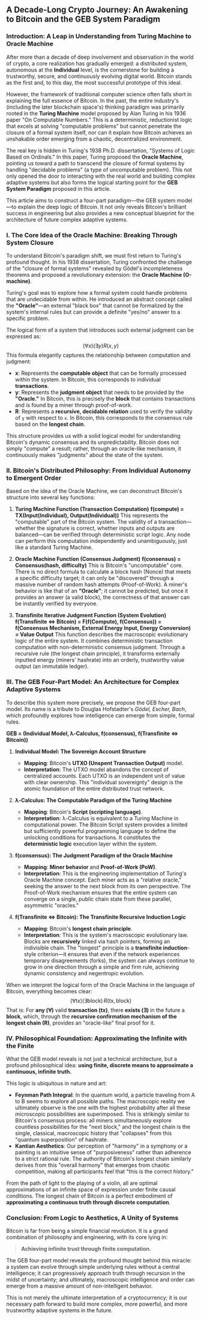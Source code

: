 ## A Decade-Long Crypto Journey: An Awakening to Bitcoin and the GEB System Paradigm

### Introduction: A Leap in Understanding from Turing Machine to Oracle Machine

After more than a decade of deep involvement and observation in the world of crypto, a core realization has gradually emerged: a distributed system, autonomous at the **Individual** level, is the cornerstone for building a trustworthy, secure, and continuously evolving digital world. Bitcoin stands as the first and, to this day, the most successful prototype of this ideal.

However, the framework of traditional computer science often falls short in explaining the full essence of Bitcoin. In the past, the entire industry's (including the later blockchain space's) thinking paradigm was primarily rooted in the **Turing Machine** model proposed by Alan Turing in his 1936 paper "On Computable Numbers." This is a deterministic, reductionist logic that excels at solving "computable problems" but cannot penetrate the closure of a formal system itself, nor can it explain how Bitcoin achieves an unshakable order emerging from a chaotic, decentralized environment.

The real key is hidden in Turing's 1938 Ph.D. dissertation, "Systems of Logic Based on Ordinals." In this paper, Turing proposed the **Oracle Machine**, pointing us toward a path to transcend the closure of formal systems by handling "decidable problems" (a type of uncomputable problem). This not only opened the door to interacting with the real world and building complex adaptive systems but also forms the logical starting point for the **GEB System Paradigm** proposed in this article.

This article aims to construct a four-part paradigm—the GEB system model—to explain the deep logic of Bitcoin. It not only reveals Bitcoin's brilliant success in engineering but also provides a new conceptual blueprint for the architecture of future complex adaptive systems.

### I. The Core Idea of the Oracle Machine: Breaking Through System Closure

To understand Bitcoin's paradigm shift, we must first return to Turing's profound thought. In his 1938 dissertation, Turing confronted the challenge of the "closure of formal systems" revealed by Gödel's incompleteness theorems and proposed a revolutionary extension: the **Oracle Machine (O-machine)**.

Turing's goal was to explore how a formal system could handle problems that are undecidable from within. He introduced an abstract concept called the **"Oracle"**—an external "black box" that cannot be formalized by the system's internal rules but can provide a definite "yes/no" answer to a specific problem.

The logical form of a system that introduces such external judgment can be expressed as:
$$(\forall x)(\exists y) R(x,y)$$
This formula elegantly captures the relationship between computation and judgment:

* **x**: Represents the **computable object** that can be formally processed within the system. In Bitcoin, this corresponds to individual **transactions**.
* **y**: Represents the **judgment object** that needs to be provided by the **"Oracle."** In Bitcoin, this is precisely the **block** that contains transactions and is found by a miner through proof-of-work.
* **R**: Represents a **recursive, decidable relation** used to verify the validity of `y` with respect to `x`. In Bitcoin, this corresponds to the consensus rule based on the **longest chain**.

This structure provides us with a solid logical model for understanding Bitcoin's dynamic consensus and its unpredictability. Bitcoin does not simply "compute" a result; rather, through an oracle-like mechanism, it continuously makes "judgments" about the state of the system.

### II. Bitcoin's Distributed Philosophy: From Individual Autonomy to Emergent Order

Based on the idea of the Oracle Machine, we can deconstruct Bitcoin's structure into several key functions:

1.  **Turing Machine Function (Transaction Computation)**
    **f(compute) = TX(Input(Individual), Output(Individual))**
    This represents the "computable" part of the Bitcoin system. The validity of a transaction—whether the signature is correct, whether inputs and outputs are balanced—can be verified through deterministic script logic. Any node can perform this computation independently and unambiguously, just like a standard Turing Machine.

2.  **Oracle Machine Function (Consensus Judgment)**
    **f(consensus) = Consensus(hash, difficulty)**
    This is Bitcoin's "uncomputable" core. There is no direct formula to calculate a block hash (Nonce) that meets a specific difficulty target; it can only be "discovered" through a massive number of random hash attempts (Proof-of-Work). A miner's behavior is like that of an **"Oracle"**; it cannot be predicted, but once it provides an answer (a valid block), the correctness of that answer can be instantly verified by everyone.

3.  **Transfinite Iterative Judgment Function (System Evolution)**
    **f(Transfinite <=> Bitcoin) = F(f(Compute), f(Consensus)) = f(Consensus Mechanism, External Energy Input, Energy Conversion) = Value Output**
    This function describes the macroscopic evolutionary logic of the entire system. It combines deterministic transaction computation with non-deterministic consensus judgment. Through a recursive rule (the longest chain principle), it transforms externally inputted energy (miners' hashrate) into an orderly, trustworthy value output (an immutable ledger).

### III. The GEB Four-Part Model: An Architecture for Complex Adaptive Systems

To describe this system more precisely, we propose the GEB four-part model. Its name is a tribute to Douglas Hofstadter's *Gödel, Escher, Bach*, which profoundly explores how intelligence can emerge from simple, formal rules.

**GEB = (Individual Model, λ-Calculus, f(consensus), f(Transfinite ⇔ Bitcoin))**

1.  **Individual Model: The Sovereign Account Structure**
    * **Mapping**: Bitcoin's **UTXO (Unspent Transaction Output)** model.
    * **Interpretation**: The UTXO model abandons the concept of centralized accounts. Each UTXO is an independent unit of value with clear ownership. This "individual sovereignty" design is the atomic foundation of the entire distributed trust network.

2.  **λ-Calculus: The Computable Paradigm of the Turing Machine**
    * **Mapping**: Bitcoin's **Script (scripting language)**.
    * **Interpretation**: λ-Calculus is equivalent to a Turing Machine in computational power. The Bitcoin Script system provides a limited but sufficiently powerful programming language to define the unlocking conditions for transactions. It constitutes the **deterministic logic** execution layer within the system.

3.  **f(consensus): The Judgment Paradigm of the Oracle Machine**
    * **Mapping**: **Miner behavior** and **Proof-of-Work (PoW)**.
    * **Interpretation**: This is the engineering implementation of Turing's Oracle Machine concept. Each miner acts as a "relative oracle," seeking the answer to the next block from its own perspective. The Proof-of-Work mechanism ensures that the entire system can converge on a single, public chain state from these parallel, asymmetric "oracles."

4.  **f(Transfinite ⇔ Bitcoin): The Transfinite Recursive Induction Logic**
    * **Mapping**: Bitcoin's **longest chain principle**.
    * **Interpretation**: This is the system's macroscopic evolutionary law. Blocks are **recursively** linked via hash pointers, forming an indivisible chain. The "longest" principle is a **transfinite induction**-style criterion—it ensures that even if the network experiences temporary disagreements (forks), the system can always continue to grow in one direction through a simple and firm rule, achieving dynamic consistency and negentropic evolution.

When we interpret the logical form of the Oracle Machine in the language of Bitcoin, everything becomes clear:
$$(\forall \text{tx})(\exists \text{block})\, R(\text{tx}, \text{block})$$
That is: For **any (∀)** valid **transaction (tx)**, there **exists (∃)** in the future a **block**, which, through the **recursive confirmation mechanism of the longest chain (R)**, provides an "oracle-like" final proof for it.

### IV. Philosophical Foundation: Approximating the Infinite with the Finite

What the GEB model reveals is not just a technical architecture, but a profound philosophical idea: **using finite, discrete means to approximate a continuous, infinite truth.**

This logic is ubiquitous in nature and art:

* **Feynman Path Integral**: In the quantum world, a particle traveling from A to B seems to explore all possible paths. The macroscopic reality we ultimately observe is the one with the highest probability after all these microscopic possibilities are superimposed. This is strikingly similar to Bitcoin's consensus process: all miners simultaneously explore countless possibilities for the "next block," and the longest chain is the single, classical, macroscopic history that "collapses" from this "quantum superposition" of hashrate.
* **Kantian Aesthetics**: Our perception of "harmony" in a symphony or a painting is an intuitive sense of "purposiveness" rather than adherence to a strict rational rule. The authority of Bitcoin's longest chain similarly derives from this "overall harmony" that emerges from chaotic competition, making all participants feel that "this is the correct history."

From the path of light to the playing of a violin, all are optimal approximations of an infinite space of expression under finite causal conditions. The longest chain of Bitcoin is a perfect embodiment of **approximating a continuous truth through discrete computation**.

### Conclusion: From Logic to Aesthetics, A Unity of Systems

Bitcoin is far from being a simple financial revolution. It is a grand combination of philosophy and engineering, with its core lying in:

> **Achieving infinite trust through finite computation.**

The GEB four-part model reveals the profound thought behind this miracle: a system can evolve through simple underlying rules without a central intelligence; it can progressively approach truth through recursion in the midst of uncertainty; and ultimately, macroscopic intelligence and order can emerge from a massive amount of non-intelligent behavior.

This is not merely the ultimate interpretation of a cryptocurrency; it is our necessary path forward to build more complex, more powerful, and more trustworthy adaptive systems in the future.
